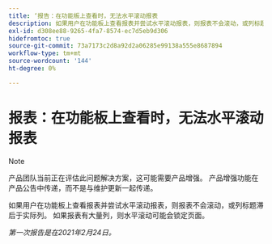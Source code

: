 ```yaml
---
title: ‘报告：在功能板上查看时，无法水平滚动报表
description: 如果用户在功能板上查看报表并尝试水平滚动报表，则报表不会滚动，或列标题滞后于实际列。 如果报表有大量列，则水平滚动可能会锁定页面。
exl-id: d308ee88-9265-4fa7-8574-ec7d5eb9d306
hidefromtoc: true
source-git-commit: 73a7173c2d8a92d2a06285e99138a555e8687894
workflow-type: tm+mt
source-wordcount: '144'
ht-degree: 0%

---
```


# 报表：在功能板上查看时，无法水平滚动报表

>[!NOTE]
>
>产品团队当前正在评估此问题解决方案，这可能需要产品增强。 产品增强功能在产品公告中传递，而不是与维护更新一起传递。

如果用户在功能板上查看报表并尝试水平滚动报表，则报表不会滚动，或列标题滞后于实际列。 如果报表有大量列，则水平滚动可能会锁定页面。

_第一次报告是在2021年2月24日。_
